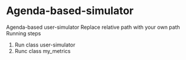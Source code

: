 # Agenda-based-simulator
Agenda-based user-simulator
Replace relative path with your own path
Running steps
1) Run class user-simulator
2) Runc class my_metrics
